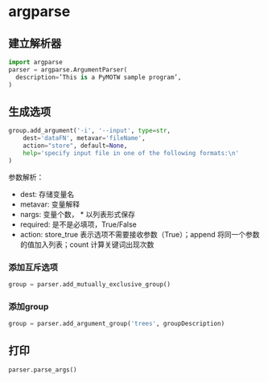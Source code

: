# argparse

## 建立解析器

```python
import argparse
parser = argparse.ArgumentParser(
  description=’This is a PyMOTW sample program’,
)
```

## 生成选项

```python
group.add_argument('-i', '--input', type=str,          
    dest='dataFN', metavar='fileName', 
    action="store", default=None,     
    help='specify input file in one of the following formats:\n'  
)
```

参数解析：

* dest: 存储变量名
* metavar: 变量解释
* nargs: 变量个数， \* 以列表形式保存
* required: 是不是必填项，True/False
* action: store\_true 表示选项不需要接收参数（True）；append 将同一个参数的值加入列表；count 计算关键词出现次数

### 添加互斥选项

```python
group = parser.add_mutually_exclusive_group()
```

### 添加group

```python
group = parser.add_argument_group('trees', groupDescription)
```

## 打印

```python
parser.parse_args()
```
